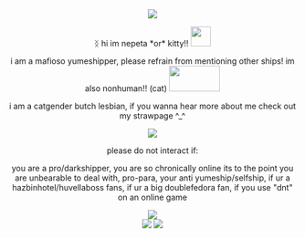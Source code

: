 <html>
  <div align="center">
<center>
<img src="https://files.catbox.moe/dtnjjf.webp">
<p>                            ᛝ hi im nepeta *or* kitty!! <img src="https://64.media.tumblr.com/905eeb53d2edf1b143be5af845708c4e/2b6109a88798b692-ce/s75x75_c1/99ae160e5721c992d70da0697649e9ae7e5744a9.gifv" width="35" height="35"></p>
  <p> i am a mafioso yumeshipper, please refrain from mentioning other ships! im also nonhuman!! (cat) <img src="https://64.media.tumblr.com/503a2a8573005f56865694dcde3b8181/8df869e280077368-2b/s100x200/80e8aa0d17eb3af03468fc0ce3ae16cdac6e4ab0.pnj" width="89" height="45"> </p>
  <p> i am a catgender butch lesbian, if you wanna hear more about me check out my strawpage ^_^ </p>
  <img src="https://64.media.tumblr.com/9fed1ade5df5b0fbcfff663170bafce7/1b925f9587d95c2b-1c/s400x600/74c3d54e92881f662d66f0ff84923dc662f6b6f1.pnj">
  <p> please do not interact if: </p>
  <p> you are a pro/darkshipper, you are so chronically online its to the point you are unbearable to deal with, pro-para, your anti yumeship/selfship, if ur a hazbinhotel/huvellaboss fans, if ur a big doublefedora fan, if you use "dnt" on an online game </p>
  <img src="https://64.media.tumblr.com/aef9cebfa7b27dc5d53ab2a8f9444e4e/5d4940f1b38a4028-d3/s75x75_c1/b27f99d1c6db0ff542b770abade7648f3967ac1a.gifv">
</center>
    <img src="https://64.media.tumblr.com/927c992ab3abb7a390d8c4ce7c12eceb/8c49db604b0f3002-b5/s100x200/4be5f9cf95ee416dd2f7e89dd3cea35274ae73da.pnj"> <img src="https://64.media.tumblr.com/eb23a0ff1bdf11fdec70fae72f395746/8c49db604b0f3002-15/s100x200/7d57d9779d363de2f51f914f5ff5088c10033456.gifv">
  </div>
</html>
